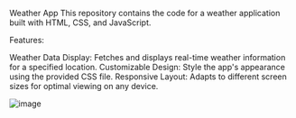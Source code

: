 Weather App
This repository contains the code for a weather application built with HTML, CSS, and JavaScript.

Features:

Weather Data Display: Fetches and displays real-time weather information for a specified location.
Customizable Design: Style the app's appearance using the provided CSS file.
Responsive Layout: Adapts to different screen sizes for optimal viewing on any device.

![image](https://github.com/Corerishi/PRODIGY_WD_05/assets/112186290/f6521ec1-fffd-440e-a257-db6cfe3d0219)


